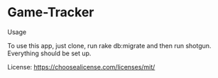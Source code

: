 # Game-Tracker

Usage

To use this app, just clone, run rake db:migrate and then run shotgun. Everything should be set up.

License: https://choosealicense.com/licenses/mit/
